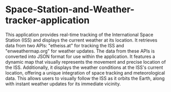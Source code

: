 # Space-Station-and-Weather-tracker-application

This application provides real-time tracking of the International Space Station (ISS) and displays the current weather at its location. It retrieves data from two APIs: "etheiss.at" for tracking the ISS and "enweathermap.org" for weather updates. The data from these APIs is converted into JSON format for use within the application. It features a dynamic map that visually represents the movement and precise location of the ISS. Additionally, it displays the weather conditions at the ISS's current location, offering a unique integration of space tracking and meteorological data. This allows users to visually follow the ISS as it orbits the Earth, along with instant weather updates for its immediate vicinity.
